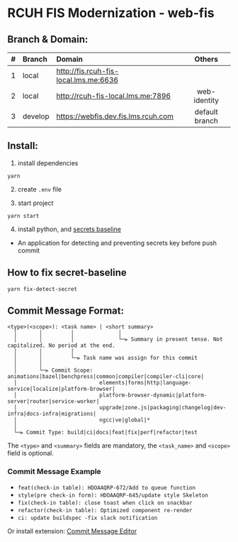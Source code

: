 # RCUH FIS Modernization - web-fis

## Branch & Domain:

| #   | Branch  | Domain                                |     Others     |
| --- | :------ | :------------------------------------ | :------------: |
| 1   | local   | http://fis.rcuh-fis-local.lms.me:6636 |                |
| 2   | local   | http://rcuh-fis-local.lms.me:7896     |  web-identity  |
| 3   | develop | https://webfis.dev.fis.lms.rcuh.com   | default branch |

## Install:

1. install dependencies

```
yarn
```

2. create `.env` file

3. start project

```
yarn start
```

4. install python, and [secrets baseline](https://github.com/Yelp/detect-secrets)

- An application for detecting and preventing secrets key before push commit

## How to fix secret-baseline

```
yarn fix-detect-secret

```

## Commit Message Format:

```
<type>(<scope>): <task name> | <short summary>
  │       │         │              │
  │       │         │              └─⫸ Summary in present tense. Not capitalized. No period at the end.
  │       │         │
  │       │         └─⫸ Task name was assign for this commit
  │       │
  │       └─⫸ Commit Scope: animations|bazel|benchpress|common|compiler|compiler-cli|core|
  │                          elements|forms|http|language-service|localize|platform-browser|
  │                          platform-browser-dynamic|platform-server|router|service-worker|
  │                          upgrade|zone.js|packaging|changelog|dev-infra|docs-infra|migrations|
  │                          ngcc|ve|global|*
  │
  └─⫸ Commit Type: build|ci|docs|feat|fix|perf|refactor|test
```

The `<type>` and `<summary>` fields are mandatory, the `<task_name>` and `<scope>` field is optional.

### Commit Message Example

- `feat(check-in table): HDOAAQRP-672/Add to queue function`
- `style(pre check-in form): HDOAAQRP-645/update style Skeleton`
- `fix(check-in table): close toast when click on snackbar`
- `refactor(check-in table): Optimized component re-render`
- `ci: update buildspec -fix slack notification`

Or install extension: [Commit Message Editor](https://marketplace.visualstudio.com/items?itemName=adam-bender.commit-message-editor)

